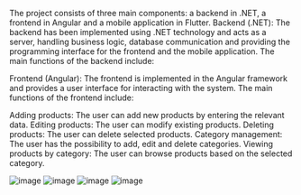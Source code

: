 The project consists of three main components: a backend in .NET, a frontend in Angular and a mobile application in Flutter.
Backend (.NET):
The backend has been implemented using .NET technology and acts as a server, handling business logic, database communication and providing the programming interface for the frontend and the mobile application. The main functions of the backend include:

Frontend (Angular):
The frontend is implemented in the Angular framework and provides a user interface for interacting with the system. The main functions of the frontend include:

Adding products: The user can add new products by entering the relevant data.
Editing products: The user can modify existing products.
Deleting products: The user can delete selected products.
Category management: The user has the possibility to add, edit and delete categories.
Viewing products by category: The user can browse products based on the selected category.


![image](https://github.com/squark11/Programowanie_aplikacji_webowych/assets/82764740/858c3ed1-264d-4bdb-9cec-0c5a9933d900)
![image](https://github.com/squark11/Programowanie_aplikacji_webowych/assets/82764740/cc940036-f87e-4666-9c7d-69d9a18b4869)
![image](https://github.com/squark11/Programowanie_aplikacji_webowych/assets/82764740/088ebefd-33f9-49cc-a0fc-b4afc9687637)
![image](https://github.com/squark11/Programowanie_aplikacji_webowych/assets/82764740/bc891859-f0ac-4b51-a574-e1cbf8e49c4e)


